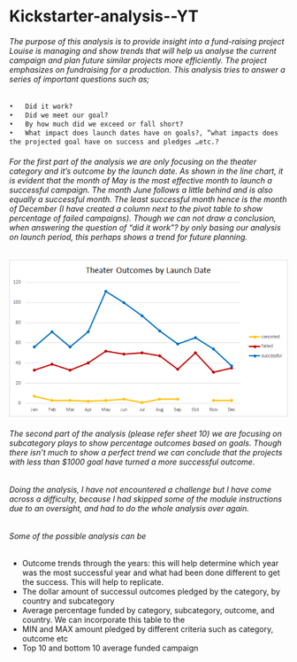 # Kickstarter-analysis--YT

###### The purpose of this analysis is to provide insight into a fund-raising project Louise is managing and show trends that will help us analyse the current campaign and plan future similar projects more efficiently. The project emphasizes on fundraising for a production. This analysis tries to answer a series of important questions such as;
    •	Did it work? 
    •	Did we meet our goal?
    •	By how much did we exceed or fall short?
    •	What impact does launch dates have on goals?, “what impacts does the projected goal have on success and pledges …etc.?
###### For the first part of the analysis we are only focusing on the theater category and it’s outcome by the launch date. As shown in the line chart, it is evident that the month of May is the most effective month to launch a successful campaign. The month June follows a little behind and is also equally a successful month. The least successful month hence is the month of December (I have created a column next to the pivot table to show percentage of failed campaigns). Though we can not draw a conclusion, when answering the question of “did it work”? by only basing our analysis on launch period, this perhaps shows a trend for future planning. 

![alt text](https://github.com/Yoditatr/Kickstarter-analysis--YT/blob/main/Theater_Outcomes_vs_Launch.png?raw=true)

###### The second part of the analysis (please refer sheet 10) we are focusing on subcategory plays to show percentage outcomes based on goals. Though there isn’t much to show a perfect trend we can conclude that the projects with less than $1000 goal have turned a more successful outcome. 
###### Doing the analysis, I have not encountered a challenge but I have come across a difficulty, because I had skipped some of the module instructions due to an oversight, and had to do the whole analysis over again. 

###### Some of the possible analysis can be 

-	Outcome trends through the years: this will help determine which year was the most successful year and what had been done different to get the success. This will help to replicate. 
-	The dollar amount of successul outcomes pledged by the category, by country and subcategory 
-	Average percentage funded by category, subcategory, outcome, and country. We can incorporate this table to the 
-	MIN and MAX amount pledged by different criteria such as category, outcome etc 
-	Top 10 and bottom 10 average funded campaign 
